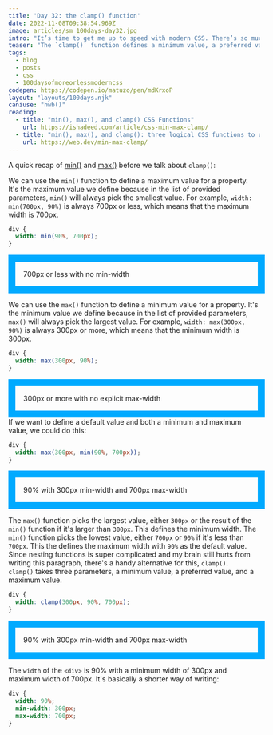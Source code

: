 ```yaml
---
title: 'Day 32: the clamp() function'
date: 2022-11-08T09:38:54.969Z
image: articles/sm_100days-day32.jpg
intro: "It’s time to get me up to speed with modern CSS. There’s so much new in CSS that I know too little about. To change that I’ve started [#100DaysOfMoreOrLessModernCSS](/blog/2022/100-days-of-more-or-less-modern-css/). Why more or less modern CSS? Because some topics will be about cutting-edge features, while other stuff has been around for quite a while already, but I just have little to no experience with it."
teaser: "The `clamp()` function defines a minimum value, a preferred value, and a maximum value."
tags:
  - blog
  - posts
  - css
  - 100daysofmoreorlessmoderncss
codepen: https://codepen.io/matuzo/pen/mdKrxoP
layout: "layouts/100days.njk"
caniuse: "hwb()"
reading:
  - title: "min(), max(), and clamp() CSS Functions"
    url: https://ishadeed.com/article/css-min-max-clamp/
  - title: "min(), max(), and clamp(): three logical CSS functions to use today"
    url: https://web.dev/min-max-clamp/
---
```


<style>

.div {
  border: 1em solid hwb(200 0% 0%);
  padding: 1rem;
}

.minmax {
  width: max(300px, min(90%, 700px));
}

.clamp {
  width: clamp(300px, 90%, 700px);
}

.max {
  width: max(300px, 90%);
}

.min {
  width: min(90%, 700px);
}
</style>

A quick recap of [min()](/blog/2022/100daysof-day4/) and [max()](/blog/2022/100daysof-day5/) before we talk about `clamp()`:

We can use the `min()` function to define a maximum value for a property. It's the maximum value we define because in the list of provided parameters, `min()` will always pick the smallest value. For example, `width: min(700px, 90%)` is always 700px or less, which means that the maximum width is 700px.

```css
div {
  width: min(90%, 700px);
}
```
<div class="sample">

<div class="div min">700px or less with no min-width</div>
</div>

We can use the `max()` function to define a minimum value for a property. It's the minimum value we define because in the list of provided parameters, `max()` will always pick the largest value. For example, `width: max(300px, 90%)` is always 300px or more, which means that the minimum width is 300px.

```css
div {
  width: max(300px, 90%);
}
```
<div class="sample">

<div class="div max">300px or more with no explicit max-width</div>
</div>
If we want to define a default value and both a minimum and maximum value, we could do this:

```css
div {
  width: max(300px, min(90%, 700px));
}
```
<div class="sample">

<div class="div minmax">90% with 300px min-width and 700px max-width</div>
</div>

The `max()` function picks the largest value, either `300px` or the result of the `min()` function if it's larger than `300px`. This defines the minimum width. The `min()` function picks the lowest value, either `700px` or `90%` if it's less than `700px`. This the defines the maximum width with `90%` as the default value.  
Since nesting functions is super complicated and my brain still hurts from writing this paragraph, there's a handy alternative for this, `clamp()`.  
`clamp()` takes three parameters, a minimum value, a preferred value, and a maximum value.

```css
div {
  width: clamp(300px, 90%, 700px);
}
```

<div class="sample">

<div class="div clamp">90% with 300px min-width and 700px max-width</div>
</div>

The `width` of the `<div>` is 90% with a minimum width of 300px and maximum width of 700px. It's basically a shorter way of writing:

```css
div {
  width: 90%;
  min-width: 300px;
  max-width: 700px;
}
```